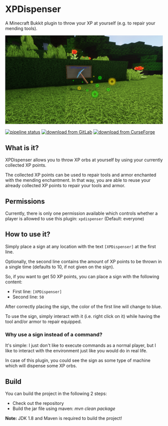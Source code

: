 # XPDispenser

A Minecraft Bukkit plugin to throw your XP at yourself (e.g. to repair your mending tools).

![](screenshot.jpg)

[![pipeline status](https://gitlab.com/Programie/XPDispenser/badges/master/pipeline.svg)](https://gitlab.com/Programie/XPDispenser/commits/master)
[![download from GitLab](https://img.shields.io/badge/download-Releases-blue?logo=gitlab)](https://gitlab.com/Programie/XPDispenser/-/releases)
[![download from CurseForge](https://img.shields.io/badge/download-CurseForge-blue?logo=curseforge)](https://www.curseforge.com/minecraft/bukkit-plugins/xpdispenser)

## What is it?

XPDispenser allows you to throw XP orbs at yourself by using your currently collected XP points.

The collected XP points can be used to repair tools and armor enchanted with the mending enchantment. In that way, you are able to reuse your already collected XP points to repair your tools and armor.

## Permissions

Currently, there is only one permission available which controls whether a player is allowed to use this plugin: `xpdispenser` (Default: everyone)

## How to use it?

Simply place a sign at any location with the text `[XPDispenser]` at the first line.

Optionally, the second line contains the amount of XP points to be thrown in a single time (defaults to 10, if not given on the sign).

So, if you want to get 50 XP points, you can place a sign with the following content:

* First line: `[XPDispenser]`
* Second line: `50`

After correctly placing the sign, the color of the first line will change to blue.

To use the sign, simply interact with it (i.e. right click on it) while having the tool and/or armor to repair equipped.

### Why use a sign instead of a command?

It's simple: I just don't like to execute commands as a normal player, but I like to interact with the environment just like you would do in real life.

In case of this plugin, you could see the sign as some type of machine which will dispense some XP orbs.

## Build

You can build the project in the following 2 steps:

 * Check out the repository
 * Build the jar file using maven: *mvn clean package*

**Note:** JDK 1.8 and Maven is required to build the project!